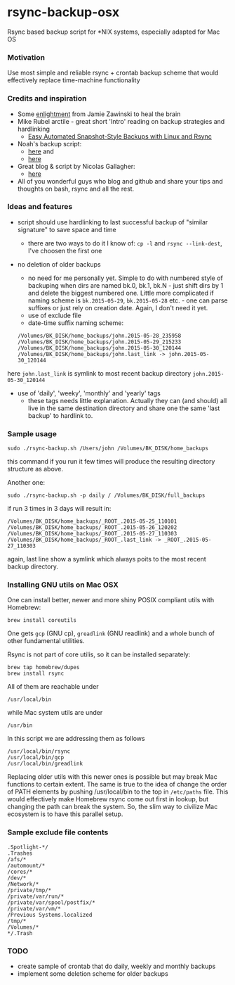 # rsync-backup-osx

Rsync based backup script for *NIX systems, especially adapted for Mac OS

### Motivation

Use most simple and reliable rsync + crontab backup scheme that would effectively replace time-machine functionality

### Credits and inspiration

+ Some [enlightment](http://www.jwz.org/blog/2007/09/psa-backups/) from Jamie Zawinski to heal the brain 
+ Mike Rubel arctile - great short 'Intro' reading on backup strategies and hardlinking 
  - [Easy Automated Snapshot-Style Backups with Linux and Rsync](http://www.mikerubel.org/computers/rsync_snapshots/)
+ Noah's backup script:
  - [here](http://www.noah.org/wiki/Rsync_backup) and 
  - [here](https://gist.github.com/elundmark/7183083)
+ Great blog & script by Nicolas Gallagher:
  - [here](http://nicolasgallagher.com/mac-osx-bootable-backup-drive-with-rsync)
+ All of you wonderful guys who blog and github and share your tips and thoughts on bash, rsync and all the rest. 

### Ideas and features

- script should use hardlinking to last successful backup of "similar signature" to save space and time
  - there are two ways to do it I know of: ```cp -l``` and ```rsync --link-dest```, I've choosen the first one
- no deletion of older backups
  - no need for me personally yet. Simple to do with numbered style of backuping when dirs are named bk.0, bk.1, bk.N - just shift dirs by 1 and delete the biggest numbered one. 
  Little more complicated if naming scheme is ```bk.2015-05-29```, ```bk.2015-05-28``` etc. - one can parse suffixes or just rely on creation date. Again, I don't need it yet.
  - use of exclude file
  - date-time suffix naming scheme:
  
  ```
  /Volumes/BK_DISK/home_backups/john.2015-05-28_235958
  /Volumes/BK_DISK/home_backups/john.2015-05-29_215233
  /Volumes/BK_DISK/home_backups/john.2015-05-30_120144
  /Volumes/BK_DISK/home_backups/john.last_link -> john.2015-05-30_120144
  ```

here ```john.last_link``` is symlink to most recent backup directory ```john.2015-05-30_120144```

  - use of 'daily', 'weeky', 'monthly' and 'yearly' tags
    - these tags needs little explanation. Actually they can (and should) all live in the same destination directory and share one the same 'last backup' to hardlink to.   

### Sample usage

```
sudo ./rsync-backup.sh /Users/john /Volumes/BK_DISK/home_backups
```
this command if you run it few times will produce the resulting directory structure as above.

Another one:
```
sudo ./rsync-backup.sh -p daily / /Volumes/BK_DISK/full_backups
```
if run 3 times in 3 days will result in:

  ```
  /Volumes/BK_DISK/home_backups/_ROOT_.2015-05-25_110101
  /Volumes/BK_DISK/home_backups/_ROOT_.2015-05-26_120202
  /Volumes/BK_DISK/home_backups/_ROOT_.2015-05-27_110303
  /Volumes/BK_DISK/home_backups/_ROOT_.last_link -> _ROOT_.2015-05-27_110303
  ```
again, last line show a symlink which always poits to the most recent backup directory.

### Installing GNU utils on Mac OSX

One can install better, newer and more shiny POSIX compliant utils with Homebrew:

```
brew install coreutils
```
One gets ```gcp``` (GNU cp), ```greadlink``` (GNU readlink) and a whole bunch of other fundamental utilities.

Rsync is not part of core utilis, so it can be installed separately:
```
brew tap homebrew/dupes
brew install rsync
```
All of them are reachable under
```
/usr/local/bin
```
while Mac system utils are under 
```
/usr/bin
```

In this script we are addressing them as follows
```
/usr/local/bin/rsync
/usr/local/bin/gcp
/usr/local/bin/greadlink
```
Replacing older utils with this newer ones is possible but may break Mac functions to certain extent. The same is true to the idea of change the order of PATH elements by pushing /usr/local/bin to the top in ```/etc/paths``` file. This would effectively make Homebrew rsync come out first in lookup, but changing the path can break the system. So, the slim way to civilize Mac ecosystem is to have this parallel setup.


### Sample exclude file contents

```
.Spotlight-*/
.Trashes
/afs/*
/automount/*
/cores/*
/dev/*
/Network/*
/private/tmp/*
/private/var/run/*
/private/var/spool/postfix/*
/private/var/vm/*
/Previous Systems.localized
/tmp/*
/Volumes/*
*/.Trash
```

### TODO
- create sample of crontab that do daily, weekly and monthly backups
- implement some deletion scheme for older backups
